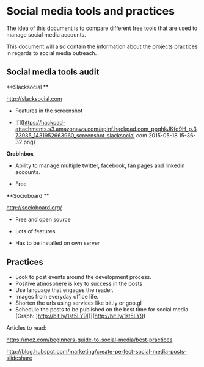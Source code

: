 # Social media tools and practices

The idea of this document is to compare different free tools that are used to manage social media accounts. 

This document will also contain the information about the projects practices in regards to social media outreach.

## Social media tools audit

**Slacksocial **

[](http://slacksocial.com)http://slacksocial.com

- Features  in the screenshot

*   ![](https://hackpad-attachments.s3.amazonaws.com/apinf.hackpad.com_ppqhkJKfd9H_p.373935_1431952663960_screenshot-slacksocial com 2015-05-18 15-36-32.png)

**GrabInbox**

- Ability to manage multiple twitter, facebook, fan pages and linkedin accounts.

- Free

**Socioboard  **

[](http://socioboard.org/)http://socioboard.org/

- Free and open source

- Lots of features

- Has to be installed on own server

## Practices

*   Look to post events around the development process.
*   Positive atmosphere is key to success in the posts
*   Use language that engages the reader.
*   Images from everyday office life.
*   Shorten the urls using services like bit.ly or goo.gl
*   Schedule the posts to be published on the best time for social media. (Graph: [](http://bit.ly/1st5LY9))http://bit.ly/1st5LY9[)](http://bit.ly/1st5LY9)

Articles to read:

[](https://moz.com/beginners-guide-to-social-media/best-practices)https://moz.com/beginners-guide-to-social-media/best-practices

[](http://blog.hubspot.com/marketing/create-perfect-social-media-posts-slideshare)http://blog.hubspot.com/marketing/create-perfect-social-media-posts-slideshare